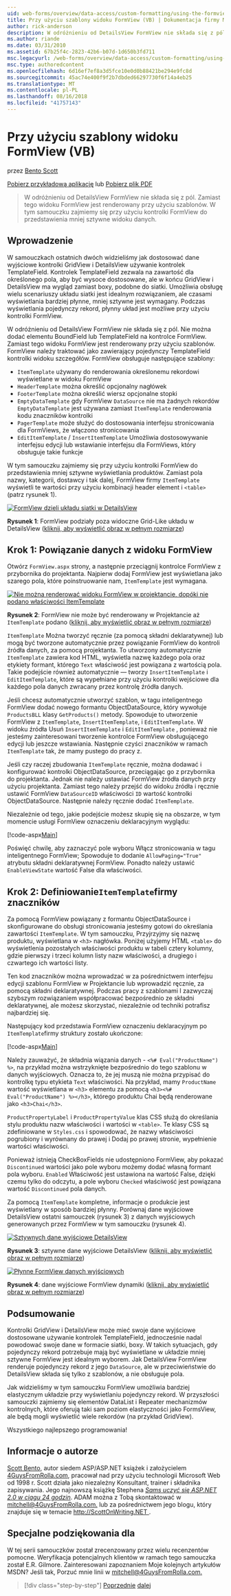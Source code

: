 ```yaml
---
uid: web-forms/overview/data-access/custom-formatting/using-the-formview-s-templates-vb
title: Przy użyciu szablony widoku FormView (VB) | Dokumentacja firmy Microsoft
author: rick-anderson
description: W odróżnieniu od DetailsView FormView nie składa się z pól. Zamiast tego widoku FormView jest renderowany przy użyciu szablonów. W tym samouczku zajmiemy się przy użyciu F....
ms.author: riande
ms.date: 03/31/2010
ms.assetid: 67b25f4c-2823-42b6-b07d-1d650b3fd711
msc.legacyurl: /web-forms/overview/data-access/custom-formatting/using-the-formview-s-templates-vb
msc.type: authoredcontent
ms.openlocfilehash: 6d16ef7ef8a3d5fce10e0d0b88421be294e9fc8d
ms.sourcegitcommit: 45ac74e400f9f2b7dbded66297730f6f14a4eb25
ms.translationtype: MT
ms.contentlocale: pl-PL
ms.lasthandoff: 08/16/2018
ms.locfileid: "41757143"
---
```

<a name="using-the-formviews-templates-vb"></a>Przy użyciu szablony widoku FormView (VB)
====================
przez [Bento Scott](https://twitter.com/ScottOnWriting)

[Pobierz przykładową aplikację](http://download.microsoft.com/download/5/7/0/57084608-dfb3-4781-991c-407d086e2adc/ASPNET_Data_Tutorial_14_VB.exe) lub [Pobierz plik PDF](using-the-formview-s-templates-vb/_static/datatutorial14vb1.pdf)

> W odróżnieniu od DetailsView FormView nie składa się z pól. Zamiast tego widoku FormView jest renderowany przy użyciu szablonów. W tym samouczku zajmiemy się przy użyciu kontrolki FormView do przedstawienia mniej sztywne widoku danych.


## <a name="introduction"></a>Wprowadzenie

W samouczkach ostatnich dwóch widzieliśmy jak dostosować dane wyjściowe kontrolki GridView i DetailsView używanie kontrolek TemplateField. Kontrolek TemplateField zezwala na zawartość dla określonego pola, aby być wysoce dostosowane, ale w końcu GridView i DetailsView ma wygląd zamiast boxy, podobne do siatki. Umożliwia obsługę wielu scenariuszy układu siatki jest idealnym rozwiązaniem, ale czasami wyświetlania bardziej płynne, mniej sztywne jest wymagany. Podczas wyświetlania pojedynczy rekord, płynny układ jest możliwe przy użyciu kontrolki FormView.

W odróżnieniu od DetailsView FormView nie składa się z pól. Nie można dodać elementu BoundField lub TemplateField na kontrolce FormView. Zamiast tego widoku FormView jest renderowany przy użyciu szablonów. FormView należy traktować jako zawierający pojedynczy TemplateField kontrolki widoku szczegółów. FormView obsługuje następujące szablony:

- `ItemTemplate` używany do renderowania określonemu rekordowi wyświetlane w widoku FormView
- `HeaderTemplate` można określić opcjonalny nagłówek
- `FooterTemplate` można określić wiersz opcjonalne stopki
- `EmptyDataTemplate` gdy FormView `DataSource` nie ma żadnych rekordów `EmptyDataTemplate` jest używana zamiast `ItemTemplate` renderowania kodu znaczników kontrolki
- `PagerTemplate` może służyć do dostosowania interfejsu stronicowania dla FormViews, że włączono stronicowania
- `EditItemTemplate` / `InsertItemTemplate` Umożliwia dostosowywanie interfejsu edycji lub wstawianie interfejsu dla FormViews, który obsługuje takie funkcje

W tym samouczku zajmiemy się przy użyciu kontrolki FormView do przedstawienia mniej sztywne wyświetlania produktów. Zamiast pola nazwy, kategorii, dostawcy i tak dalej, FormView firmy `ItemTemplate` wyświetli te wartości przy użyciu kombinacji header element i `<table>` (patrz rysunek 1).


[![FormView dzieli układu siatki w DetailsView](using-the-formview-s-templates-vb/_static/image2.png)](using-the-formview-s-templates-vb/_static/image1.png)

**Rysunek 1**: FormView podziały poza widoczne Grid-Like układu w DetailsView ([kliknij, aby wyświetlić obraz w pełnym rozmiarze](using-the-formview-s-templates-vb/_static/image3.png))


## <a name="step-1-binding-the-data-to-the-formview"></a>Krok 1: Powiązanie danych z widoku FormView

Otwórz `FormView.aspx` strony, a następnie przeciągnij kontrolce FormView z przybornika do projektanta. Najpierw dodaj FormView jest wyświetlana jako szarego pola, które poinstruowanie nam, `ItemTemplate` jest wymagana.


[![Nie można renderować widoku FormView w projektancie, dopóki nie podano właściwości ItemTemplate](using-the-formview-s-templates-vb/_static/image5.png)](using-the-formview-s-templates-vb/_static/image4.png)

**Rysunek 2**: FormView nie może być renderowany w Projektancie aż `ItemTemplate` podano ([kliknij, aby wyświetlić obraz w pełnym rozmiarze](using-the-formview-s-templates-vb/_static/image6.png))


`ItemTemplate` Można tworzyć ręcznie (za pomocą składni deklaratywnej) lub mogą być tworzone automatycznie przez powiązanie FormView do kontroli źródła danych, za pomocą projektanta. To utworzony automatycznie `ItemTemplate` zawiera kod HTML, wyświetla nazwę każdego pola oraz etykiety formant, którego `Text` właściwość jest powiązana z wartością pola. Takie podejście również automatycznie — tworzy `InsertItemTemplate` i `EditItemTemplate`, które są wypełniane przy użyciu kontrolki wejściowe dla każdego pola danych zwracany przez kontrolę źródła danych.

Jeśli chcesz automatycznie utworzyć szablon, w tagu inteligentnego FormView dodać nowego formantu ObjectDataSource, który wywołuje `ProductsBLL` klasy `GetProducts()` metody. Spowoduje to utworzenie FormView z `ItemTemplate`, `InsertItemTemplate`, i `EditItemTemplate`. W widoku źródła Usuń `InsertItemTemplate` i `EditItemTemplate` , ponieważ nie jesteśmy zainteresowani tworzenie kontrolce FormView obsługującego edycji lub jeszcze wstawiania. Następnie czyści znaczników w ramach `ItemTemplate` tak, że mamy pustego do pracy z.

Jeśli czy raczej zbudowania `ItemTemplate` ręcznie, można dodawać i konfigurować kontrolki ObjectDataSource, przeciągając go z przybornika do projektanta. Jednak nie należy ustawiać FormView źródła danych przy użyciu projektanta. Zamiast tego należy przejść do widoku źródła i ręcznie ustawić FormView `DataSourceID` właściwości `ID` wartość kontrolki ObjectDataSource. Następnie należy ręcznie dodać `ItemTemplate`.

Niezależnie od tego, jakie podejście możesz skupię się na obszarze, w tym momencie usługi FormView oznaczeniu deklaracyjnym wyglądu:


[!code-aspx[Main](using-the-formview-s-templates-vb/samples/sample1.aspx)]

Poświęć chwilę, aby zaznaczyć pole wyboru Włącz stronicowania w tagu inteligentnego FormView; Spowoduje to dodanie `AllowPaging="True"` atrybutu składni deklaratywnej FormView. Ponadto należy ustawić `EnableViewState` wartość False dla właściwości.

## <a name="step-2-defining-theitemtemplates-markup"></a>Krok 2: Definiowanie`ItemTemplate`firmy znaczników

Za pomocą FormView powiązany z formantu ObjectDataSource i skonfigurowane do obsługi stronicowania jesteśmy gotowi do określania zawartości `ItemTemplate`. W tym samouczku, Przyjrzyjmy się nazwę produktu, wyświetlana w `<h3>` nagłówka. Poniżej użyjemy HTML `<table>` do wyświetlenia pozostałych właściwości produktu w tabeli cztery kolumny, gdzie pierwszy i trzeci kolumn listy nazw właściwości, a drugiego i czwartego ich wartości listy.

Ten kod znaczników można wprowadzać w za pośrednictwem interfejsu edycji szablonu FormView w Projektancie lub wprowadzić ręcznie, za pomocą składni deklaratywnej. Podczas pracy z szablonami I zazwyczaj szybszym rozwiązaniem współpracować bezpośrednio ze składni deklaratywnej, ale możesz skorzystać, niezależnie od techniki potrafisz najbardziej się.

Następujący kod przedstawia FormView oznaczeniu deklaracyjnym po `ItemTemplate`firmy struktury zostało ukończone:


[!code-aspx[Main](using-the-formview-s-templates-vb/samples/sample2.aspx)]

Należy zauważyć, że składnia wiązania danych - `<%# Eval("ProductName") %>`, na przykład można wstrzyknięte bezpośrednio do tego szablonu w danych wyjściowych. Oznacza to, że jej muszą nie można przypisać do kontrolkę typu etykieta `Text` właściwości. Na przykład, mamy `ProductName` wartość wyświetlana w `<h3>` elementu za pomocą `<h3><%# Eval("ProductName") %></h3>`, którego produktu Chai będą renderowane jako `<h3>Chai</h3>`.

`ProductPropertyLabel` i `ProductPropertyValue` klas CSS służą do określania stylu produktu nazw właściwości i wartości w `<table>`. Te klasy CSS są zdefiniowane w `Styles.css` i spowodować, że nazwy właściwości pogrubiony i wyrównany do prawej i Dodaj po prawej stronie, wypełnienie wartości właściwości.

Ponieważ istnieją CheckBoxFields nie udostępniono FormView, aby pokazać `Discontinued` wartości jako pole wyboru możemy dodać własną formant pola wyboru. `Enabled` Właściwość jest ustawiona na wartość False, dzięki czemu tylko do odczytu, a pole wyboru `Checked` właściwość jest powiązana wartość `Discontinued` pola danych.

Za pomocą `ItemTemplate` kompletne, informacje o produkcie jest wyświetlany w sposób bardziej płynny. Porównaj dane wyjściowe DetailsView ostatni samouczek (rysunek 3) z danych wyjściowych generowanych przez FormView w tym samouczku (rysunek 4).


[![Sztywnych dane wyjściowe DetailsView](using-the-formview-s-templates-vb/_static/image8.png)](using-the-formview-s-templates-vb/_static/image7.png)

**Rysunek 3**: sztywne dane wyjściowe DetailsView ([kliknij, aby wyświetlić obraz w pełnym rozmiarze](using-the-formview-s-templates-vb/_static/image9.png))


[![Płynne FormView danych wyjściowych](using-the-formview-s-templates-vb/_static/image11.png)](using-the-formview-s-templates-vb/_static/image10.png)

**Rysunek 4**: dane wyjściowe FormView dynamiki ([kliknij, aby wyświetlić obraz w pełnym rozmiarze](using-the-formview-s-templates-vb/_static/image12.png))


## <a name="summary"></a>Podsumowanie

Kontrolki GridView i DetailsView może mieć swoje dane wyjściowe dostosowane używanie kontrolek TemplateField, jednocześnie nadal powodować swoje dane w formacie siatki, boxy. W takich sytuacjach, gdy pojedynczy rekord potrzebuje mają być wyświetlane w układzie mniej sztywne FormView jest idealnym wyborem. Jak DetailsView FormView renderuje pojedynczy rekord z jego `DataSource`, ale w przeciwieństwie do DetailsView składa się tylko z szablonów, a nie obsługuje pola.

Jak widzieliśmy w tym samouczku FormView umożliwia bardziej elastycznym układzie przy wyświetlaniu pojedynczy rekord. W przyszłości samouczki zajmiemy się elementów DataList i Repeater mechanizmów kontrolnych, które oferują taki sam poziom elastyczności jako FormsView, ale będą mogli wyświetlić wiele rekordów (na przykład GridView).

Wszystkiego najlepszego programowania!

## <a name="about-the-author"></a>Informacje o autorze

[Scott Bento](http://www.4guysfromrolla.com/ScottMitchell.shtml), autor siedem ASP/ASP.NET książek i założycielem [4GuysFromRolla.com](http://www.4guysfromrolla.com), pracował nad przy użyciu technologii Microsoft Web od 1998 r. Scott działa jako niezależny Konsultant, trainer i składnika zapisywania. Jego najnowszą książkę Stephena [ *Sams uczyć się ASP.NET 2.0 w ciągu 24 godzin*](https://www.amazon.com/exec/obidos/ASIN/0672327384/4guysfromrollaco). ADAM można z Tobą skontaktować w [ mitchell@4GuysFromRolla.com.](mailto:mitchell@4GuysFromRolla.com) lub za pośrednictwem jego blogu, który znajduje się w temacie [ http://ScottOnWriting.NET ](http://ScottOnWriting.NET).

## <a name="special-thanks-to"></a>Specjalne podziękowania dla

W tej serii samouczków został zrecenzowany przez wielu recenzentów pomocne. Weryfikacja potencjalnych klientów w ramach tego samouczka został E.R. Gilmore. Zainteresowani zapoznaniem Moje kolejnych artykułów MSDN? Jeśli tak, Porzuć mnie linii w [ mitchell@4GuysFromRolla.com.](mailto:mitchell@4GuysFromRolla.com)

> [!div class="step-by-step"]
> [Poprzednie](using-templatefields-in-the-detailsview-control-vb.md)
> [dalej](displaying-summary-information-in-the-gridview-s-footer-vb.md)
